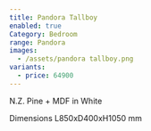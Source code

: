 ```yaml
---
title: Pandora Tallboy
enabled: true
Category: Bedroom
range: Pandora
images:
  - /assets/pandora tallboy.png
variants:
  - price: 64900
---
```

N.Z. Pine + MDF in White

Dimensions
L850xD400xH1050 mm